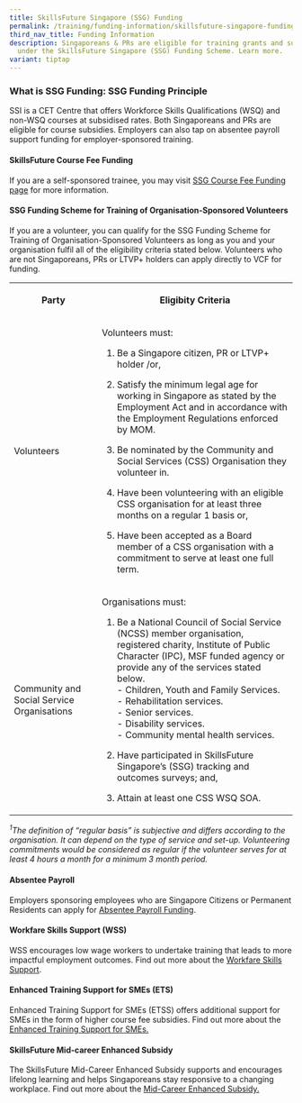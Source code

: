 ```yaml
---
title: SkillsFuture Singapore (SSG) Funding
permalink: /training/funding-information/skillsfuture-singapore-funding/
third_nav_title: Funding Information
description: Singaporeans & PRs are eligible for training grants and subsidies
  under the SkillsFuture Singapore (SSG) Funding Scheme. Learn more.
variant: tiptap
---
```

<h3><strong>What is SSG Funding: SSG Funding Principle</strong></h3>
<p>SSI is a CET Centre that offers Workforce Skills Qualifications (WSQ)
and non-WSQ courses at subsidised rates. Both Singaporeans and PRs are
eligible for course subsidies. Employers can also tap on absentee payroll
support funding for employer-sponsored training.</p>
<h4>SkillsFuture Course Fee Funding</h4>
<p>If you are a self-sponsored trainee, you may visit <a href="https://www.skillsfuture.gov.sg/funding-individuals" rel="noopener noreferrer nofollow" target="_blank">SSG Course Fee Funding page</a> for
more information.</p>
<h4>SSG Funding Scheme for Training of Organisation-Sponsored Volunteers</h4>
<p>If you are a volunteer, you can qualify for the SSG Funding Scheme for
Training of Organisation-Sponsored Volunteers as long as you and your organisation
fulfil all of the eligibility criteria stated below. Volunteers who are
not Singaporeans, PRs or LTVP+ holders can apply directly to VCF for funding.</p>
<table style="minWidth: 50px">
<colgroup>
<col>
<col>
</colgroup>
<tbody>
<tr>
<th rowspan="1" colspan="1">
<p>Party</p>
</th>
<th rowspan="1" colspan="1">
<p>Eligibity Criteria</p>
</th>
</tr>
<tr>
<td rowspan="1" colspan="1">
<p>Volunteers</p>
</td>
<td rowspan="1" colspan="1">
<p>Volunteers must:</p>
<ol data-tight="true" class="tight">
<li>
<p>Be a Singapore citizen, PR or LTVP+ holder /or,
<br>
</p>
</li>
<li>
<p>Satisfy the minimum legal age for working in Singapore as stated by the
Employment Act and in accordance with the Employment Regulations enforced
by MOM.
<br>
</p>
</li>
<li>
<p>Be nominated by the Community and Social Services (CSS) Organisation they
volunteer in.
<br>
</p>
</li>
<li>
<p>Have been volunteering with an eligible CSS organisation for at least
three months on a regular 1 basis or,
<br>
</p>
</li>
<li>
<p>Have been accepted as a Board member of a CSS organisation with a commitment
to serve at least one full term.</p>
</li>
</ol>
</td>
</tr>
<tr>
<td rowspan="1" colspan="1">
<p>Community and Social Service Organisations</p>
</td>
<td rowspan="1" colspan="1">
<p>Organisations must:
<br>
</p>
<ol data-tight="true" class="tight">
<li>
<p>Be a National Council of Social Service (NCSS) member organisation, registered
charity, Institute of Public Character (IPC), MSF funded agency or provide
any of the services stated below.
<br>- Children, Youth and Family Services.
<br>- Rehabilitation services.
<br>- Senior services.
<br>- Disability services.
<br>- Community mental health services.
<br>
</p>
</li>
<li>
<p>Have participated in SkillsFuture Singapore’s (SSG) tracking and outcomes
surveys; and,
<br>
</p>
</li>
<li>
<p>Attain at least one CSS WSQ SOA.</p>
</li>
</ol>
</td>
</tr>
</tbody>
</table>
<p><em><sup>1</sup>The definition of “regular basis” is subjective and differs according to the organisation. It can depend on the type of service and set-up. Volunteering commitments would be considered as regular if the volunteer serves for at least 4 hours a month for a minimum 3 month period.</em>
</p>
<h4>Absentee Payroll</h4>
<p>Employers sponsoring employees who are Singapore Citizens or Permanent
Residents can apply for <a href="https://www.ssg.gov.sg/absentee-payroll-calculator.html" rel="noopener noreferrer nofollow" target="_blank">Absentee Payroll Funding</a>.</p>
<h4>Workfare Skills Support (WSS)</h4>
<p>WSS encourages low wage workers to undertake training that leads to more
impactful employment outcomes. Find out more about the <a href="https://www.wsg.gov.sg/programmes-and-initiatives/workfare-skills-support-scheme-individuals.html" rel="noopener noreferrer nofollow" target="_blank">Workfare Skills Support</a>.</p>
<h4>Enhanced Training Support for SMEs (ETS)</h4>
<p>Enhanced Training Support for SMEs (ETSS) offers additional support for
SMEs in the form of higher course fee subsidies. Find out more about the
<a href="https://www.ssg.gov.sg/programmes-and-initiatives/funding/enhanced-training-support-for-smes1.html" rel="noopener noreferrer nofollow" target="_blank">Enhanced Training Support for SMEs.</a>
</p>
<h4>SkillsFuture Mid-career Enhanced Subsidy</h4>
<p>The SkillsFuture Mid-Career Enhanced Subsidy supports and encourages lifelong
learning and helps Singaporeans stay responsive to a changing workplace.
Find out more about the <a href="https://www.skillsfuture.gov.sg/enhancedsubsidy" rel="noopener noreferrer nofollow" target="_blank">Mid-Career Enhanced Subsidy.</a>
</p>